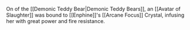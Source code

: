 On of the [[Demonic Teddy Bear|Demonic Teddy Bears]], an [[Avatar of Slaughter]] was bound to [[Enphine]]'s [[Arcane Focus]] Crystal, infusing her with great power and fire resistance.